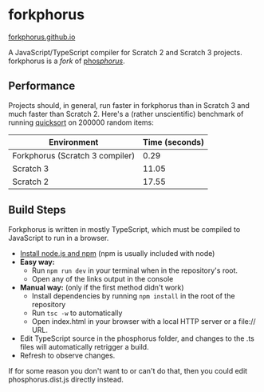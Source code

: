 # forkphorus

[forkphorus.github.io](https://forkphorus.github.io)

A JavaScript/TypeScript compiler for Scratch 2 and Scratch 3 projects. forkphorus is a *fork* of [phos*phorus*](https://phosphorus.github.io/).

## Performance

Projects should, in general, run faster in forkphorus than in Scratch 3 and much faster than Scratch 2. Here's a (rather unscientific) benchmark of running [quicksort](https://scratch.mit.edu/projects/142449228) on 200000 random items:

| Environment | Time (seconds) |
| ----------- | ---- |
| Forkphorus (Scratch 3 compiler) | 0.29 |
| Scratch 3 | 11.05 |
| Scratch 2 | 17.55 |

## Build Steps

Forkphorus is written in mostly TypeScript, which must be compiled to JavaScript to run in a browser.

 * [Install node.js and npm](https://nodejs.org/en/) (npm is usually included with node)
 * **Easy way:**
   * Run `npm run dev` in your terminal when in the repository's root.
   * Open any of the links output in the console
 * **Manual way:** (only if the first method didn't work)
   * Install dependencies by running `npm install` in the root of the repository
   * Run `tsc -w` to automatically 
   * Open index.html in your browser with a local HTTP server or a file:// URL.
 * Edit TypeScript source in the phosphorus folder, and changes to the .ts files will automatically retrigger a build.
 * Refresh to observe changes.

If for some reason you don't want to or can't do that, then you could edit phosphorus.dist.js directly instead.
